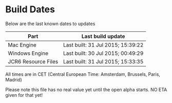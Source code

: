 # Build Dates

Below are the last known dates to updates

Part | Last build update
-----|-----
Mac Engine | Last built: 31 Jul 2015; 15:39:22
Windows Engine | Last built: 30 Jul 2015; 00:49:29
JCR6 Resource Files | Last built: 31 Jul 2015; 15:33:35
All times are in CET (Central European Time: Amsterdam, Brussels, Paris, Madrid)


Please note this file has no real value yet until the open alpha starts. NO ETA given for that yet!
